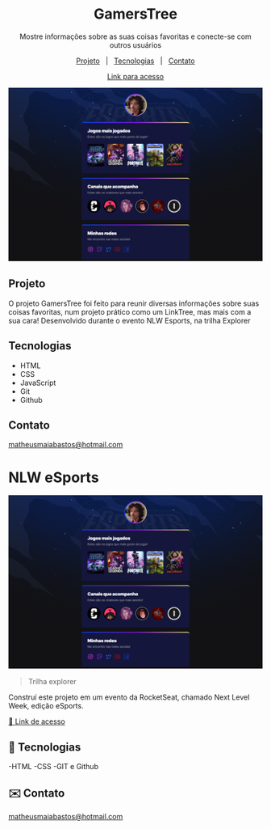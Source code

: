 <h1 align="center">GamersTree</h1>

<p align="center">
Mostre informações sobre as suas coisas favoritas e conecte-se com outros usuários

<p align="center">
<a href="#projeto">Projeto</a>&nbsp;&nbsp;&nbsp;|&nbsp;&nbsp;
<a href="#tecnologias">Tecnologias</a>&nbsp;&nbsp;&nbsp;|&nbsp;&nbsp;
<a href="#contato">Contato</a>
</p>

<div align="center">

[Link para acesso](https://maiacoding.github.io/GamersTree/)
</div>

<p align="center">
<img alt="Page Preview" src="./.github/preview.png" witdh="100%">
</p>

## Projeto
O projeto GamersTree foi feito para reunir diversas informações sobre suas coisas favoritas, num projeto prático como um LinkTree, mas mais com a sua cara!
Desenvolvido durante o evento NLW Esports, na trilha Explorer

## Tecnologias

- HTML
- CSS
- JavaScript
- Git
- Github
  
## Contato

matheusmaiabastos@hotmail.com
















# NLW eSports

![preview](./.github/preview.png)

>Trilha explorer

Construí este projeto em um evento da RocketSeat, chamado Next Level Week, edição eSports.

[🔗 Link de acesso](https://maiacoding.github.io/nlw-esports-explorer/)


## 📡 Tecnologias

-HTML
-CSS
-GIT e Github

## ✉️ Contato

matheusmaiabastos@hotmail.com
